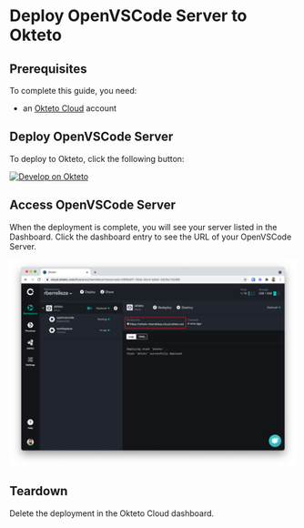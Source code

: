 # Deploy OpenVSCode Server to Okteto

## Prerequisites

To complete this guide, you need:
* an [Okteto Cloud](https://okteto.com/) account

## Deploy OpenVSCode Server

To deploy to Okteto, click the following button:

[![Develop on Okteto](https://okteto.com/develop-okteto.svg)](https://cloud.okteto.com/deploy?filename=docs/guides)


## Access OpenVSCode Server

When the deployment is complete, you will see your server listed in the Dashboard. Click the dashboard entry to see the URL of your OpenVSCode Server.

![image showing where the URL can be found](dashboard.png)


## Teardown

Delete the deployment in the Okteto Cloud dashboard.
